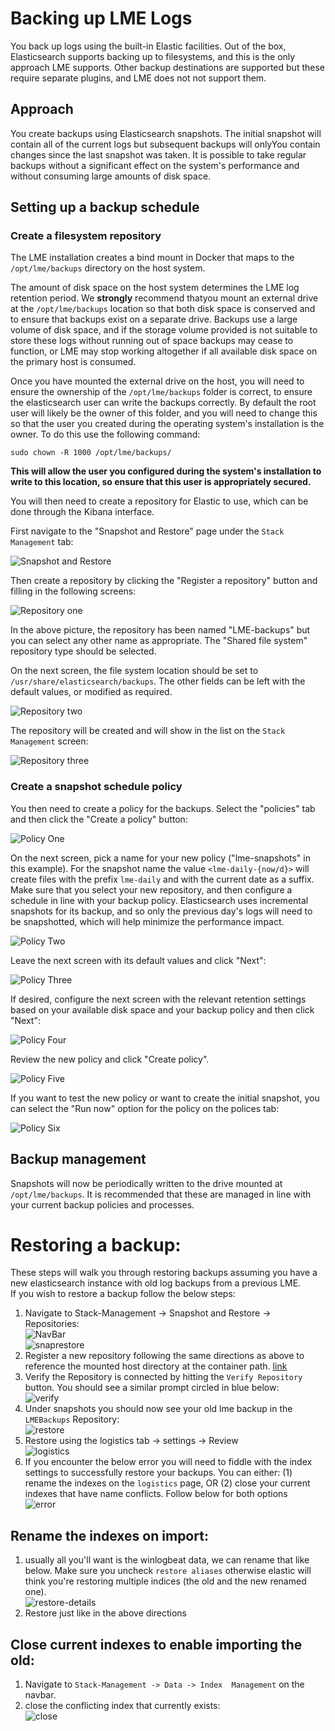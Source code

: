 # Backing up LME Logs

You back up logs using the built-in Elastic facilities. Out of the box,
Elasticsearch supports backing up to filesystems, and this is the only approach LME supports. Other backup destinations are supported but these require
separate plugins, and LME does not not support them.

## Approach

You create backups using Elasticsearch snapshots. The initial snapshot will
contain all of the current logs but subsequent backups will onlyYou  contain changes
since the last snapshot was taken. It is possible to take regular
backups without a significant effect on the system's performance and without
consuming large amounts of disk space.

## Setting up a backup schedule

### Create a filesystem repository

The LME installation creates a bind mount in Docker that maps to the
`/opt/lme/backups` directory on the host system.

The amount of disk space on the host system determines the LME log retention period. We **strongly** recommend thatyou mount an external drive at the `/opt/lme/backups` location so that both disk space is conserved
and to ensure that backups exist on a separate drive. Backups use a large volume of disk space, and if the storage volume provided is not suitable to store these logs without running out of space backups may cease to function, or LME may stop working altogether if all available disk space on the primary host is consumed.

Once you have mounted the external drive on the host, you will need to ensure the ownership of the `/opt/lme/backups` folder is correct, to ensure the elasticsearch user can write the backups correctly. By default the root user will likely be the owner of this folder, and you will need to change this so that the user you created during the operating system's installation is the owner. To do this use the following command:

```
sudo chown -R 1000 /opt/lme/backups/
```

**This will allow the user you configured during the system's installation to write to this location, so ensure that this user is appropriately secured.**

You will then need to create a repository for Elastic to use, which can be done through the Kibana interface.

First navigate to the "Snapshot and Restore" page under the `Stack Management` tab:

![Snapshot and Restore](/docs/imgs/backup_pics/snapshot_and_restore.png)

Then create a repository by clicking the "Register a repository" button and
filling in the following screens:

![Repository one](/docs/imgs/backup_pics/repository_1.png)

In the above picture, the repository has been named "LME-backups" but you can
select any other name as appropriate. The "Shared file system" repository type
should be selected.

On the next screen, the file system location should be set to
`/usr/share/elasticsearch/backups`. The other fields can be left with the default values, or modified as required.

![Repository two](/docs/imgs/backup_pics/repository_2.png)

The repository will be created and will show in the list on the `Stack  Management`
screen:

![Repository three](/docs/imgs/backup_pics/repository_3.png)

### Create a snapshot schedule policy

You then need to create a policy for the backups. Select the "policies" tab and
then click the "Create a policy" button:

![Policy One](/docs/imgs/backup_pics/policy_1.png)

On the next screen, pick a name for your new policy ("lme-snapshots" in this
example). For the snapshot name the value `<lme-daily-{now/d}>` will create
files with the prefix `lme-daily` and with the current date as a suffix. Make
sure that you select your new repository, and then configure a schedule in line with
your backup policy. Elasticsearch uses incremental snapshots for its backup,
and so only the previous day's logs will need to be snapshotted, which will help
minimize the performance impact.

![Policy Two](/docs/imgs/backup_pics/policy_2.png)

Leave the next screen with its default values and click "Next":

![Policy Three](/docs/imgs/backup_pics/policy_3.png)

If desired, configure the next screen with the relevant retention settings based on your available disk space and your backup policy and then click "Next":

![Policy Four](/docs/imgs/backup_pics/policy_4.png)

Review the new policy and click "Create policy".

![Policy Five](/docs/imgs/backup_pics/policy_5.png)

If you want to test the new policy or want to create the initial snapshot, you can
select the "Run now" option for the policy on the polices tab:

![Policy Six](/docs/imgs/backup_pics/policy_6.png)

## Backup management

Snapshots will now be periodically written to the drive mounted at
`/opt/lme/backups`. It is recommended that these are managed in line with your
current backup policies and processes.

# Restoring a backup:

These steps will walk you through restoring backups assuming you have a new elasticsearch instance with old log backups from a previous LME.  
If you wish to restore a backup follow the below steps: 

1. Navigate to Stack-Management -> Snapshot and Restore -> Repositories:  
![NavBar](/docs/imgs/nav-bar.png)  
![snaprestore](/docs/imgs/snap-restore.png)  
2. Register a new repository following the same directions as above to reference the mounted host directory at the container path. [link](#Create-a-filesystem-repository)
3.  Verify the Repository is connected by hitting the `Verify Repository` button. You should see a similar prompt circled in blue below:  
![verify](/docs/imgs/verify.png)
4. Under snapshots you should now see your old lme backup in the `LMEBackups` Repository:   
![restore](/docs/imgs/restore.png)
5. Restore using the logistics tab -> settings -> Review  
![logistics](/docs/imgs/logistics.png)
6. If you encounter the below error you will need to fiddle with the index settings to successfully restore your backups. You can either: (1) rename the indexes on the `logistics` page, OR (2) close your current indexes   that have name conflicts. Follow below for both options  
![error](/docs/imgs/error.png)

## Rename the indexes on import:
1. usually all you'll want is the winlogbeat data, we can rename that like below. Make sure you uncheck `restore aliases` otherwise elastic will think you're restoring multiple indices (the old and the new renamed one).  
![restore-details](/docs/imgs/restore-details.png)
2. Restore just like in the above directions
   

## Close current indexes to enable importing the old:
1. Navigate to `Stack-Management -> Data -> Index  Management` on the navbar.  
2. close the conflicting index that currently exists:   
![close](/docs/imgs/close-index.png)

